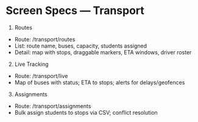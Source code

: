 # Screen Specs — Transport

1) Routes
- Route: /transport/routes
- List: route name, buses, capacity, students assigned
- Detail: map with stops, draggable markers, ETA windows, driver roster

2) Live Tracking
- Route: /transport/live
- Map of buses with status; ETA to stops; alerts for delays/geofences

3) Assignments
- Route: /transport/assignments
- Bulk assign students to stops via CSV; conflict resolution

